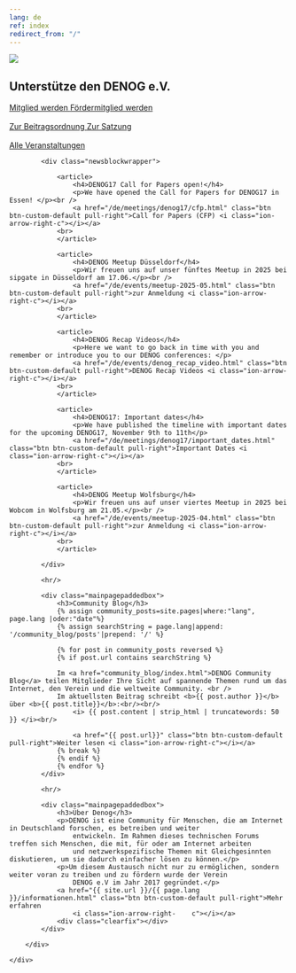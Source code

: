 ```yaml
---
lang: de
ref: index
redirect_from: "/"
---
```


<div id="mainpage">
    <div class="pagecontentblock">
        <div class="mainpagebox mainpageboxlarge">
            <div>
                <div class="container">
                    <div class="row">
                        <div class="col-md-6 col-sm-12">
                             <a href="/de/meetings/denog17/"><img src="{{ site.url }}/images/meetings/denog17/denog17_banner.jpg" id="mainpagelogo" /></a>
                        </div>
                        <div class="col-md-6 col-sm-12">
                        <h2 class="mainpageboxheadline">Unterstütze den DENOG e.V.</h2>
                        <p><a href="/de/governance/become_member.html" class="btn btn-custom-default">Mitglied werden <i class="ion-arrow-right-c"></i></a> <a href="/de/governance/become_sustaining_member.html" class="btn btn-custom-default">Fördermitglied werden <i class="ion-arrow-right-c"></i></a><br /> <br />
                        <a href="/files/gov/20201110_DENOG_Beitragsordnung FINAL 20201110.pdf" class="btn btn-custom-default">Zur Beitragsordnung <i class="ion-arrow-right-c"></i></a> <a href="/files/verein/20171124-DENOG_Satzung.pdf" class="btn btn-custom-default">Zur Satzung <i class="ion-arrow-right-c"></i></a> <br /><br />
                        <a href="/de/archiv.html" class="btn btn-custom-default">Alle Veranstaltungen <i class="ion-arrow-right-c"></i></a></p>
                        </div>
                    </div>
                </div>
            </div>
        </div>
        <div class="container">



            <div class="newsblockwrapper">

                <article>
                    <h4>DENOG17 Call for Papers open!</h4>
                    <p>We have opened the Call for Papers for DENOG17 in Essen! </p><br />
                    <a href="/de/meetings/denog17/cfp.html" class="btn btn-custom-default pull-right">Call for Papers (CFP) <i class="ion-arrow-right-c"></i></a>
                <br>
                </article> 

                <article>
                    <h4>DENOG Meetup Düsseldorf</h4>
                    <p>Wir freuen uns auf unser fünftes Meetup in 2025 bei sipgate in Düsseldorf am 17.06.</p><br />
                    <a href="/de/events/meetup-2025-05.html" class="btn btn-custom-default pull-right">zur Anmeldung <i class="ion-arrow-right-c"></i></a>
                <br>
                </article>

<!--
                <article>
                    <h4>DENOG17 Ticket Sale open!</h4>
                    <p>We have opened the ticket sale for DENOG17 in Essen! </p><br />
                    <a href="/de/meetings/denog17/tickets.html" class="btn btn-custom-default pull-right">Register (Tickets) <i class="ion-arrow-right-c"></i></a>
                <br>
                </article> 
-->

                <article>
                    <h4>DENOG Recap Videos</h4>
                    <p>Here we want to go back in time with you and remember or introduce you to our DENOG conferences: </p>
                    <a href="/de/events/denog_recap_video.html" class="btn btn-custom-default pull-right">DENOG Recap Videos <i class="ion-arrow-right-c"></i></a>
                <br>
                </article> 

                <article>
                    <h4>DENOG17: Important dates</h4>
                    <p>We have published the timeline with important dates for the upcoming DENOG17, November 9th to 11th</p>
                    <a href="/de/meetings/denog17/important_dates.html" class="btn btn-custom-default pull-right">Important Dates <i class="ion-arrow-right-c"></i></a>
                <br>
                </article> 

                <article>
                    <h4>DENOG Meetup Wolfsburg</h4>
                    <p>Wir freuen uns auf unser viertes Meetup in 2025 bei Wobcom in Wolfsburg am 21.05.</p><br />
                    <a href="/de/events/meetup-2025-04.html" class="btn btn-custom-default pull-right">zur Anmeldung <i class="ion-arrow-right-c"></i></a>
                <br>
                </article>

<!--
                <article>
                    <h4>Videos der Meetups</h4>
                    <p>... findest Du im Nachgang auf youtube: </p><br /><br />
                    <a href="https://youtube.com/denog" class="btn btn-custom-default pull-right">youtube.com/denog <i class="ion-arrow-right-c"></i></a>
                <br>
                </article> 

                <article>
                    <h4>DENOG@ instagram</h4>
                    <p>We are pleased that you will follow us at </p><br />
                    <a href="https://www.instagram.com/denog.de/" class="btn btn-custom-default pull-right"><i class="ion-social-instagram"></i> instagram <i class="ion-arrow-right-c"></i></a>
                <br>
                </article> 

                <article>
                    <h4>DENOG Meetup Berlin</h4>
                    <p>Wir freuen uns auf unser drittes Meetup in 2025 bei IPB in Berlin</p>
                    <a href="/de/events/meetup-2025-03.html" class="btn btn-custom-default pull-right">zur Anmeldung <i class="ion-arrow-right-c"></i></a>
                <br>
                </article>

                <article>
                    <h4>DENOG Meetup Dortmund</h4>
                    <p>Wir freuen uns auf unser zweites Meetup in 2025 bei rrbone in Dortmund</p>
                    <a href="/de/events/meetup-2025-02.html" class="btn btn-custom-default pull-right">zur Anmeldung <i class="ion-arrow-right-c"></i></a>
                <br>
                </article>

                <article>
                    <h4>DENOG Meetup Frankfurt</h4>
                    <p>Wir freuen uns auf unser erstes Meetup in 2025 bei Xantaro in Frankfurt</p>
                    <a href="/de/events/meetup-2025-01.html" class="btn btn-custom-default pull-right">zur Anmeldung <i class="ion-arrow-right-c"></i></a>
                <br>
                </article>

                <article>
                    <h4>Member Days 2025</h4>
                    <p>Hier treffen sich aktive und interessierte Mitglieder des DENOG e.V. für zwei Tage in Kassel</p>
                    <a href="/de/events/member-days-2025.html" class="btn btn-custom-default pull-right">zur Anmeldung <i class="ion-arrow-right-c"></i></a>
                <br>
                </article>

                <article>
                    <h4>DENOG@ instagram</h4>
                    <p>We are pleased that you will follow us at </p><br /><br />
                    <a href="https://www.instagram.com/denog.de/" class="btn btn-custom-default pull-right"><i class="ion-social-instagram"></i> instagram <i class="ion-arrow-right-c"></i></a>
                <br>
                </article> 
-->

            </div>

            <hr/>

            <div class="mainpagepaddedbox">
                <h3>Community Blog</h3>
                {% assign community_posts=site.pages|where:"lang", page.lang |oder:"date"%}
                {% assign searchString = page.lang|append: '/community_blog/posts'|prepend: '/' %}

                {% for post in community_posts reversed %}
                {% if post.url contains searchString %}

                Im <a href="community_blog/index.html">DENOG Community Blog</a> teilen Mitglieder Ihre Sicht auf spannende Themen rund um das Internet, den Verein und die weltweite Community. <br />
                Im aktuellsten Beitrag schreibt <b>{{ post.author }}</b> über <b>{{ post.title}}</b>:<br/><br/>
                    <i> {{ post.content | strip_html | truncatewords: 50 }} </i><br/>

                    <a href="{{ post.url}}" class="btn btn-custom-default pull-right">Weiter lesen <i class="ion-arrow-right-c"></i></a>
                {% break %}
                {% endif %}
                {% endfor %}
            </div>

            <hr/>

            <div class="mainpagepaddedbox">
                <h3>Über Denog</h3>
                <p>DENOG ist eine Community für Menschen, die am Internet in Deutschland forschen, es betreiben und weiter
                    entwickeln. Im Rahmen dieses technischen Forums treffen sich Menschen, die mit, für oder am Internet arbeiten
                    und netzwerkspezifische Themen mit Gleichgesinnten diskutieren, um sie dadurch einfacher lösen zu können.</p>
                <p>Um diesem Austausch nicht nur zu ermöglichen, sondern weiter voran zu treiben und zu fördern wurde der Verein
                    DENOG e.V im Jahr 2017 gegründet.</p>
                <a href="{{ site.url }}/{{ page.lang }}/informationen.html" class="btn btn-custom-default pull-right">Mehr erfahren
                    <i class="ion-arrow-right-    c"></i></a>
                <div class="clearfix"></div>
            </div>

        </div>

    </div>

</div>
